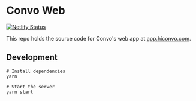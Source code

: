 # Convo Web

[![Netlify Status](https://img.shields.io/netlify/4115c483-6e1a-4afd-af8c-9157755eda04)](https://app.netlify.com/sites/hiconvo-app/deploys)

This repo holds the source code for Convo's web app at [app.hiconvo.com](https://app.hiconvo.com).

## Development

```
# Install dependencies
yarn

# Start the server
yarn start
```
